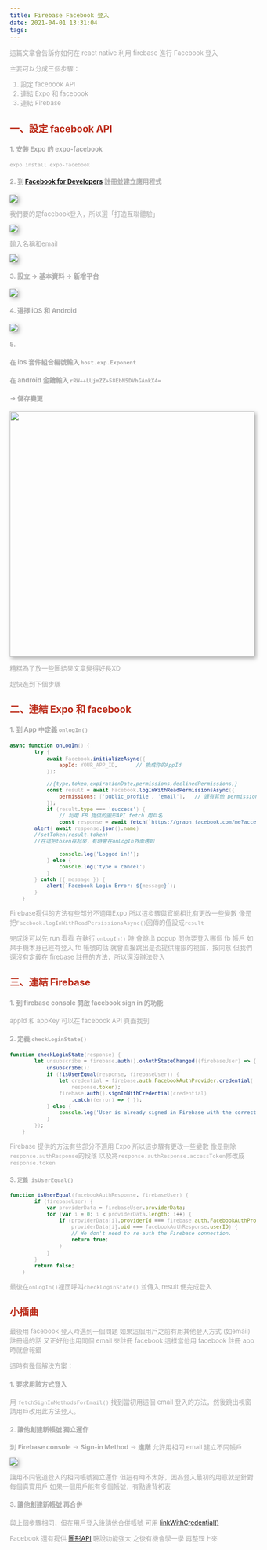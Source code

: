 ```yaml
---
title: Firebase Facebook 登入
date: 2021-04-01 13:31:04
tags:
---
```


<font size="2" color="#aaa">

這篇文章會告訴你如何在 react native 利用 firebase 進行 Facebook 登入

主要可以分成三個步驟：
1. 設定 facebook API 
2. 連結 Expo 和 facebook
3. 連結 Firebase



## <font color="#BC2C1A"> 一、設定 facebook API</font>

#### 1. 安裝 Expo 的 expo-facebook
```
expo install expo-facebook
```

#### 2. 到 [Facebook for Developers](https://developers.facebook.com/?no_redirect=1) 註冊並建立應用程式

<img src="Firebase_Facebook_Auth1.png" style="box-shadow:3px 3px 8px darkgray">

我們要的是facebook登入，所以選「打造互聯體驗」

<img src="Firebase_Facebook_Auth2.png" style="box-shadow:3px 3px 8px darkgray">

輸入名稱和email

<img src="Firebase_Facebook_Auth3.png" style="box-shadow:3px 3px 8px darkgray">

#### 3. 設立 → 基本資料 → 新增平台

<img src="Firebase_Facebook_Auth5.png" style="box-shadow:3px 3px 8px darkgray">

#### 4. 選擇 iOS 和 Android

<img src="Firebase_Facebook_Auth6.png" style="box-shadow:3px 3px 8px darkgray">

#### 5. 
#### 在 ios 套件組合編號輸入 `host.exp.Exponent`
#### 在 android 金鑰輸入 `rRW++LUjmZZ+58EbN5DVhGAnkX4=`
#### → 儲存變更

<img src="Firebase_Facebook_Auth7.png" style="box-shadow:3px 3px 8px darkgray; height: 500px" >


糟糕為了放一些圖結果文章變得好長XD 

趕快進到下個步驟



## <font color="#BC2C1A"> 二、連結 Expo 和 facebook</font>

#### 1. 到 App 中定義 `onlogIn()`

```javascript
async function onLogIn() {
        try {
            await Facebook.initializeAsync({
                appId: YOUR_APP_ID,      // 換成你的AppId
            });

            //{type,token,expirationDate,permissions,declinedPermissions,}
            const result = await Facebook.logInWithReadPermissionsAsync({
                permissions: ['public_profile', 'email'],   // 還有其他 permission
            });
            if (result.type === 'success') {
                // 利用 FB 提供的圖形API fetch 用戶名
                const response = await fetch(`https://graph.facebook.com/me?access_token=${result.token}`);
		alert( await response.json().name)
		//setToken(result.token) 
		//在這把token存起來，有時會在onLogIn外面遇到

                console.log('Logged in!');
            } else {
                console.log('type = cancel')
            }
        } catch ({ message }) {
            alert(`Facebook Login Error: ${message}`);
        }
    }
```
Firebase提供的方法有些部分不適用Expo
所以這步驟與官網相比有更改一些變數
像是把`Facebook.logInWithReadPersissionsAsync()`回傳的值設成`result`

完成後可以先 run 看看
在執行 `onLogIn()` 時
會跳出 popup 問你要登入哪個 fb 帳戶
如果手機本身已經有登入 fb 帳號的話
就會直接跳出是否提供權限的視窗，按同意
但我們還沒有定義在 firebase 註冊的方法，所以還沒辦法登入



## <font color="#BC2C1A"> 三、連結 Firebase</font>

#### 1. 到 firebase console 開啟 facebook sign in 的功能
 appId 和 appKey 可以在 facebook API 頁面找到

#### 2. 定義 `checkLoginState()`
```javascript
function checkLoginState(response) {
        let unsubscribe = firebase.auth().onAuthStateChanged((firebaseUser) => {
            unsubscribe();
            if (!isUserEqual(response, firebaseUser)) {
                let credential = firebase.auth.FacebookAuthProvider.credential(
                    response.token);
                firebase.auth().signInWithCredential(credential)
                    .catch((error) => { });
            } else {
                console.log('User is already signed-in Firebase with the correct user.')
            }
        });
    }
```
Firebase 提供的方法有些部分不適用 Expo
所以這步驟有更改一些變數
像是刪除`response.authResponse`的段落
以及將`response.authResponse.accessToken`修改成`response.token`

#### 3. `定義 isUserEqual()`
```javascript
function isUserEqual(facebookAuthResponse, firebaseUser) {
        if (firebaseUser) {
            var providerData = firebaseUser.providerData;
            for (var i = 0; i < providerData.length; i++) {
                if (providerData[i].providerId === firebase.auth.FacebookAuthProvider.PROVIDER_ID &&
                    providerData[i].uid === facebookAuthResponse.userID) {
                    // We don't need to re-auth the Firebase connection.
                    return true;
                }
            }
        }
        return false;
    }
```

最後在`onLogIn()`裡面呼叫`checkLoginState()`
並傳入 result 便完成登入



## <font color="#BC2C1A"> 小插曲</font>

最後用 facebook 登入時遇到一個問題
如果這個用戶之前有用其他登入方式 (如email) 註冊過的話
又正好他也用同個 email 來註冊 facebook
這樣當他用 facebook 註冊 app 時就會報錯

這時有幾個解決方案：

#### 1. 要求用該方式登入
用 `fetchSignInMethodsForEmail()` 找到當初用這個 email 登入的方法，然後跳出視窗請用戶改用此方法登入。

#### 2. 讓他創建新帳號 獨立運作
到 **Firebase console** -> **Sign-in Method** -> **進階**
允許用相同 email 建立不同帳戶

<img src="Same_Email_1.png" style="box-shadow:3px 3px 8px darkgray;" >

讓用不同管道登入的相同帳號獨立運作
但這有時不太好，因為登入最初的用意就是針對每個真實用戶
如果一個用戶能有多個帳號，有點違背初衷

#### 3. 讓他創建新帳號 再合併

與上個步驟相同，但在用戶登入後請他合併帳號
可用 [linkWithCredential()](https://firebase.google.com/docs/reference/js/firebase.User#linkwithcredential) 



Facebook 還有提供 [圖形API](https://developers.facebook.com/docs/graph-api/)
聽說功能強大
之後有機會學一學 再整理上來






